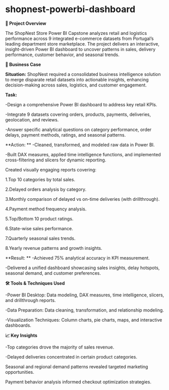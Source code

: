 # shopnest-powerbi-dashboard

**📌 Project Overview**

The ShopNest Store Power BI Capstone analyzes retail and logistics performance across 9 integrated e-commerce datasets from Portugal’s leading department store marketplace. The project delivers an interactive, insight-driven Power BI dashboard to uncover patterns in sales, delivery performance, customer behavior, and seasonal trends.

**🎯 Business Case**

**Situation:**
ShopNest required a consolidated business intelligence solution to merge disparate retail datasets into actionable insights, enhancing decision-making across sales, logistics, and customer engagement.

**Task:**

-Design a comprehensive Power BI dashboard to address key retail KPIs.

-Integrate 9 datasets covering orders, products, payments, deliveries, geolocation, and reviews.

-Answer specific analytical questions on category performance, order delays, payment methods, ratings, and seasonal patterns.

**Action:
**
-Cleaned, transformed, and modeled raw data in Power BI.

-Built DAX measures, applied time intelligence functions, and implemented cross-filtering and slicers for dynamic reporting.

Created visually engaging reports covering:

1.Top 10 categories by total sales.

2.Delayed orders analysis by category.

3.Monthly comparison of delayed vs on-time deliveries (with drillthrough).

4.Payment method frequency analysis.

5.Top/Bottom 10 product ratings.

6.State-wise sales performance.

7.Quarterly seasonal sales trends.

8.Yearly revenue patterns and growth insights.

**Result:
**
-Achieved 75% analytical accuracy in KPI measurement.

-Delivered a unified dashboard showcasing sales insights, delay hotspots, seasonal demand, and customer preferences.


**🛠 Tools & Techniques Used**

-Power BI Desktop: Data modeling, DAX measures, time intelligence, slicers, and drillthrough reports.

-Data Preparation: Data cleaning, transformation, and relationship modeling.

-Visualization Techniques: Column charts, pie charts, maps, and interactive dashboards.


**📈 Key Insights**

-Top categories drove the majority of sales revenue.

-Delayed deliveries concentrated in certain product categories.

Seasonal and regional demand patterns revealed targeted marketing opportunities.

Payment behavior analysis informed checkout optimization strategies.
